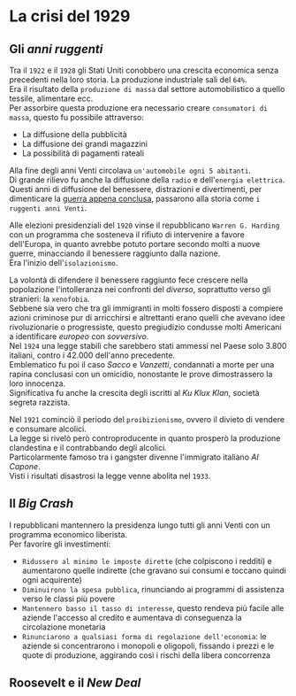 # La crisi del 1929

## Gli *anni ruggenti*

Tra il `1922` e il `1928` gli Stati Uniti conobbero una crescita economica senza precedenti nella loro storia. La produzione industriale salì del `64%`.\
Era il risultato della `produzione di massa` dal settore automobilistico a quello tessile, alimentare ecc.\
Per assorbire questa produzione era necessario creare `consumatori di massa`, questo fu possibile attraverso:
- La diffusione della pubblicità
- La diffusione dei grandi magazzini
- La possibilità di pagamenti rateali

Alla fine degli anni Venti circolava `un'automobile ogni 5 abitanti`.\
Di grande rilievo fu anche la diffusione della `radio` e dell'`energia elettrica`.\
Questi anni di diffusione del benessere, distrazioni e divertimenti, per dimenticare la [guerra appena conclusa][prima-guerra-mondiale], passarono alla storia come `i ruggenti anni Venti`.

Alle elezioni presidenziali del `1920` vinse il repubblicano `Warren G. Harding` con un programma che sosteneva il rifiuto di intervenire a favore dell'Europa, in quanto avrebbe potuto portare secondo molti a nuove guerre, minacciando il benessere raggiunto dalla nazione.\
Era l'inizio dell'`isolazionismo`.

La volontà di difendere il benessere raggiunto fece crescere nella popolazione l'intolleranza nei confronti del *diverso*, soprattutto verso gli stranieri: la `xenofobia`.\
Sebbene sia vero che tra gli immigranti in molti fossero disposti a compiere azioni criminose pur di arricchirsi e altrettanti erano quelli che avevano idee rivoluzionarie o progressiste, questo pregiudizio condusse molti Americani a identificare *europeo* con *sovversivo*.\
Nel `1924` una legge stabilì che sarebbero stati ammessi nel Paese solo 3.800 italiani, contro i 42.000 dell'anno precedente.\
Emblematico fu poi il caso *Sacco* e *Vanzetti*, condannati a morte per una rapina conclusasi con un omicidio, nonostante le prove dimostrassero la loro innocenza.\
Significativa fu anche la crescita degli iscritti al *Ku Klux Klan*, società segreta razzista.

Nel `1921` cominciò il periodo del `proibizionismo`, ovvero il divieto di vendere e consumare alcolici.\
La legge si rivelò però controproducente in quanto prosperò la produzione clandestina e il contrabbando degli alcolici.\
Particolarmente famoso tra i gangster divenne l'immigrato italiano *Al Capone*.\
Visti i risultati disastrosi la legge venne abolita nel `1933`.

## Il *Big Crash*

I repubblicani mantennero la presidenza lungo tutti gli anni Venti con un programma economico liberista.\
Per favorire gli investimenti:
- `Ridussero al minimo le imposte dirette` (che colpiscono i redditi) e aumentarono quelle indirette (che gravano sui consumi e toccano quindi ogni acquirente)
- `Diminuirono la spesa pubblica`, rinunciando ai programmi di assistenza verso le classi più povere
- `Mantennero basso il tasso di interesse`, questo rendeva più facile alle aziende l'accesso al credito e aumentava di conseguenza la circolazione monetaria
- `Rinunciarono a qualsiasi forma di regolazione dell'economia`: le aziende si concentrarono i monopoli e oligopoli, fissando i prezzi e le quote di produzione, aggirando così i rischi della libera concorrenza

## Roosevelt e il *New Deal*

[prima-guerra-mondiale]: La-prima-guerra-mondiale.md
